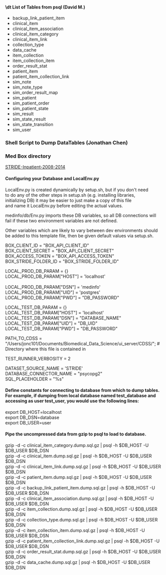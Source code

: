 
#### \dt List of Tables from psql (David M.)  

- backup_link_patient_item
- clinical_item
- clinical_item_association
- clinical_item_category
- clinical_item_link
- collection_type
- data_cache
- item_collection
- item_collection_item
- order_result_stat
- patient_item
- patient_item_collection_link
- sim_note
- sim_note_type
- sim_order_result_map
- sim_patient
- sim_patient_order
- sim_patient_state
- sim_result
- sim_state_result
- sim_state_transition
- sim_user 

### Shell Script to Dump DataTables (Jonathan Chen) 
### Med Box directory 
[STRIDE-Inpatient-2008-2014]("https://stanfordmedicine.app.box.com")


#### Configuring your Database and LocalEnv.py 

 LocalEnv.py is created dynamically by setup.sh, but if you don't need <br />
 to do any of the other steps in setup.sh (e.g. installing libraries, <br />
 initializing DB) it may be easier to just make a copy of this file <br />
 and name it LocalEnv.py before editing the actual values. <br />

 medinfo/db/Env.py imports these DB variables, so all DB connections will <br />
 fail if these two environment variables are not defined. <br />

 Other variables which are likely to vary between dev environments should <br />
 be added to this template file, then be given default values via setup.sh. <br />

BOX_CLIENT_ID = "BOX_API_CLIENT_ID" <br />
BOX_CLIENT_SECRET = "BOX_API_CLIENT_SECRET" <br />
BOX_ACCESS_TOKEN = "BOX_API_ACCESS_TOKEN" <br />
BOX_STRIDE_FOLDER_ID = "BOX_STRIDE_FOLDER_ID" <br />

LOCAL_PROD_DB_PARAM = {}  <br />
LOCAL_PROD_DB_PARAM["HOST"] = 'localhost'  <br />   
LOCAL_PROD_DB_PARAM["DSN"] = 'medinfo'     <br />
LOCAL_PROD_DB_PARAM["UID"] = 'postgres'  <br />
LOCAL_PROD_DB_PARAM["PWD"] = "DB_PASSWORD"   <br />


LOCAL_TEST_DB_PARAM = {}  <br />
LOCAL_TEST_DB_PARAM["HOST"] = 'localhost'  <br />
LOCAL_TEST_DB_PARAM["DSN"] = "DATABASE_NAME"  <br />
LOCAL_TEST_DB_PARAM["UID"] = "DB_UID"  <br />
LOCAL_TEST_DB_PARAM["PWD"] = "DB_PASSWORD"  <br />

PATH_TO_CDSS = "/Users/jonc101/Documents/Biomedical_Data_Science/ui_server/CDSS/"; # Directory where this file is contained in

TEST_RUNNER_VERBOSITY = 2

DATASET_SOURCE_NAME = 'STRIDE'  <br />
DATABASE_CONNECTOR_NAME = "psycopg2"  <br />
SQL_PLACEHOLDER = "%s"  <br />


#### Define constants for connecting to database from which to dump tables. For example, if dumping from local database named test_database and accessing as user test_user, you would use the following lines:
export DB_HOST=localhost <br />
export DB_DSN=database <br />
export DB_USER=user <br />

#### Pipe the uncompressed data from gzip to psql to load to database.
gzip -d -c clinical_item_category.dump.sql.gz | psql -h $DB_HOST -U $DB_USER $DB_DSN <br />
gzip -d -c clinical_item.dump.sql.gz | psql -h $DB_HOST -U $DB_USER $DB_DSN <br />
gzip -d -c clinical_item_link.dump.sql.gz | psql -h $DB_HOST -U $DB_USER $DB_DSN <br />
gzip -d -c patient_item.dump.sql.gz | psql -h $DB_HOST -U $DB_USER $DB_DSN <br />
gzip -d -c backup_link_patient_item.dump.sql.gz | psql -h $DB_HOST -U $DB_USER $DB_DSN <br />
gzip -d -c clinical_item_association.dump.sql.gz | psql -h $DB_HOST -U $DB_USER $DB_DSN <br />
gzip -d -c item_collection.dump.sql.gz | psql -h $DB_HOST -U $DB_USER $DB_DSN <br />
gzip -d -c collection_type.dump.sql.gz | psql -h $DB_HOST -U $DB_USER $DB_DSN <br />
gzip -d -c item_collection_item.dump.sql.gz | psql -h $DB_HOST -U $DB_USER $DB_DSN <br />
gzip -d -c patient_item_collection_link.dump.sql.gz | psql -h $DB_HOST -U $DB_USER $DB_DSN <br />
gzip -d -c order_result_stat.dump.sql.gz | psql -h $DB_HOST -U $DB_USER $DB_DSN <br />
gzip -d -c data_cache.dump.sql.gz | psql -h $DB_HOST -U $DB_USER $DB_DSN <br />

